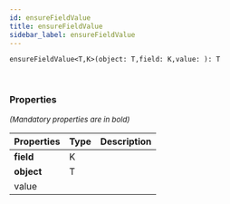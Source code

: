 ```yaml
---
id: ensureFieldValue
title: ensureFieldValue
sidebar_label: ensureFieldValue
---
```


```tsx
ensureFieldValue<T,K>(object: T,field: K,value: ): T
```
<br/>



### Properties

<font size="2"><i>(Mandatory properties are in bold)</i></font>

| Properties | Type | Description |
| --------- | ---- | ----------- |
| **field** | K |  |
| **object** | T |  |
| value |  |  |
